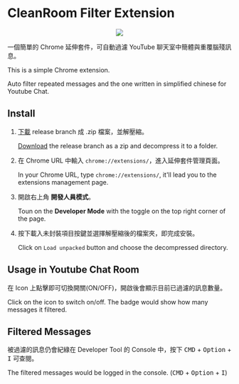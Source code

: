# CleanRoom Filter Extension

<center><img src="https://i.imgur.com/CCxbDVb.png" /></center>

一個簡單的 Chrome 延伸套件，可自動過濾 YouTube 聊天室中簡體與重覆腦殘訊息。

This is a simple Chrome extension.

Auto filter repeated messages and the one written in simplified chinese for Youtube Chat.

## Install

1. [下載](https://github.com/RintarouTW/CleanRoom/zipball/release) release branch 成 .zip 檔案，並解壓縮。

   [Download](https://github.com/RintarouTW/CleanRoom/zipball/release) the release branch as a zip and decompress it to a folder.

2. 在 Chrome URL 中輸入 `chrome://extensions/`，進入延伸套件管理頁面。

   In your Chrome URL, type `chrome://extensions/`, it'll lead you to the extensions management page.
3. 開啟右上角 **開發人員模式**。

   Toun on the **Developer Mode** with the toggle on the top right corner of the page.
4. 按下載入未封裝項目按鍵並選擇解壓縮後的檔案夾，即完成安裝。

   Click on `Load unpacked`  button and choose the decompressed directory.

## Usage in Youtube Chat Room

在 Icon 上點擊即可切換開關(ON/OFF)，開啟後會顯示目前已過濾的訊息數量。

Click on the icon to switch on/off. The badge would show how many messages it filtered.

## Filtered Messages

被過濾的訊息仍會紀綠在 Developer Tool 的 Console 中，按下 <kbd>CMD</kbd> + <kbd>Option</kbd> + <kbd>I</kbd> 可查閱。

The filtered messages would be logged in the console. (<kbd>CMD</kbd> + <kbd>Option</kbd> + <kbd>I</kbd>)
